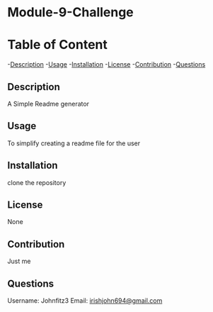 
  # Module-9-Challenge


# Table of Content
-[Description](#projectDescription)
-[Usage](#projectUsage)
-[Installation](#projectInstallation)
-[License](#licenseOptions)
-[Contribution](#projectContribution)
-[Questions](#username)



## Description
A Simple Readme generator

## Usage
 To simplify creating a readme file for the user

## Installation
clone the repository

## License
None

## Contribution
 Just me

## Questions
Username: Johnfitz3
Email: irishjohn694@gmail.com

